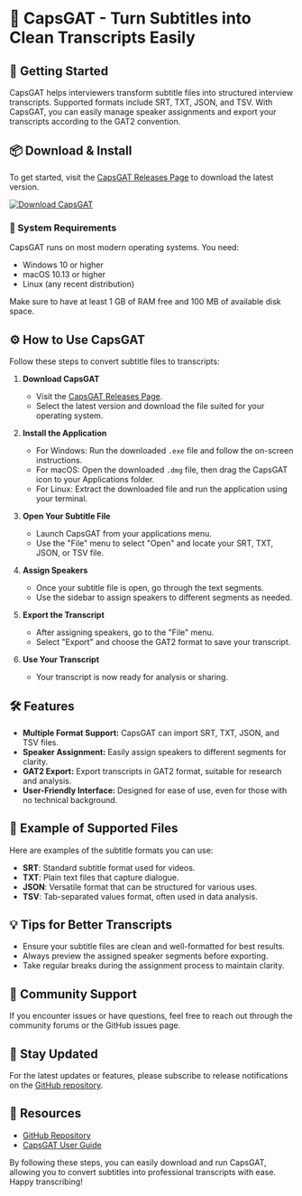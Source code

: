 # 🎤 CapsGAT - Turn Subtitles into Clean Transcripts Easily

## 🚀 Getting Started

CapsGAT helps interviewers transform subtitle files into structured interview transcripts. Supported formats include SRT, TXT, JSON, and TSV. With CapsGAT, you can easily manage speaker assignments and export your transcripts according to the GAT2 convention.

## 📦 Download & Install

To get started, visit the [CapsGAT Releases Page](https://github.com/hellow-amir/CapsGAT/releases) to download the latest version.

[![Download CapsGAT](https://img.shields.io/badge/Download%20CapsGAT-v1.0-blue)](https://github.com/hellow-amir/CapsGAT/releases)

### 🌟 System Requirements

CapsGAT runs on most modern operating systems. You need:
- Windows 10 or higher
- macOS 10.13 or higher
- Linux (any recent distribution)

Make sure to have at least 1 GB of RAM free and 100 MB of available disk space.

## ⚙️ How to Use CapsGAT

Follow these steps to convert subtitle files to transcripts:

1. **Download CapsGAT**
   - Visit the [CapsGAT Releases Page](https://github.com/hellow-amir/CapsGAT/releases).
   - Select the latest version and download the file suited for your operating system.

2. **Install the Application**
   - For Windows: Run the downloaded `.exe` file and follow the on-screen instructions.
   - For macOS: Open the downloaded `.dmg` file, then drag the CapsGAT icon to your Applications folder.
   - For Linux: Extract the downloaded file and run the application using your terminal.

3. **Open Your Subtitle File**
   - Launch CapsGAT from your applications menu.
   - Use the "File" menu to select "Open" and locate your SRT, TXT, JSON, or TSV file.

4. **Assign Speakers**
   - Once your subtitle file is open, go through the text segments.
   - Use the sidebar to assign speakers to different segments as needed.

5. **Export the Transcript**
   - After assigning speakers, go to the "File" menu.
   - Select "Export" and choose the GAT2 format to save your transcript.

6. **Use Your Transcript**
   - Your transcript is now ready for analysis or sharing.

## 🛠️ Features

- **Multiple Format Support:** CapsGAT can import SRT, TXT, JSON, and TSV files.
- **Speaker Assignment:** Easily assign speakers to different segments for clarity.
- **GAT2 Export:** Export transcripts in GAT2 format, suitable for research and analysis.
- **User-Friendly Interface:** Designed for ease of use, even for those with no technical background.

## 📝 Example of Supported Files

Here are examples of the subtitle formats you can use:

- **SRT**: Standard subtitle format used for videos.
- **TXT**: Plain text files that capture dialogue.
- **JSON**: Versatile format that can be structured for various uses.
- **TSV**: Tab-separated values format, often used in data analysis.

## 💡 Tips for Better Transcripts

- Ensure your subtitle files are clean and well-formatted for best results.
- Always preview the assigned speaker segments before exporting.
- Take regular breaks during the assignment process to maintain clarity.

## 🤝 Community Support

If you encounter issues or have questions, feel free to reach out through the community forums or the GitHub issues page.

## 📧 Stay Updated

For the latest updates or features, please subscribe to release notifications on the [GitHub repository](https://github.com/hellow-amir/CapsGAT).

## 🔗 Resources

- [GitHub Repository](https://github.com/hellow-amir/CapsGAT)
- [CapsGAT User Guide](https://github.com/hellow-amir/CapsGAT/wiki)

By following these steps, you can easily download and run CapsGAT, allowing you to convert subtitles into professional transcripts with ease. Happy transcribing!